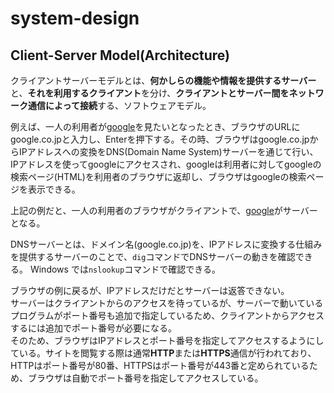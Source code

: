 # system-design

## Client-Server Model(Architecture)

クライアントサーバーモデルとは、**何かしらの機能や情報を提供するサーバー**と、**それを利用するクライアント**を分け、**クライアントとサーバー間をネットワーク通信によって接続**する、ソフトウェアモデル。

例えば、一人の利用者が[google](google.co.jp)を見たいとなったとき、ブラウザのURLにgoogle.co.jpと入力し、Enterを押下する。その時、ブラウザはgoogle.co.jpからIPアドレスへの変換をDNS(Domain Name System)サーバーを通じて行い、IPアドレスを使ってgoogleにアクセスされ、googleは利用者に対してgoogleの検索ページ(HTML)を利用者のブラウザに返却し、ブラウザはgoogleの検索ページを表示できる。

上記の例だと、一人の利用者のブラウザがクライアントで、[google](google.co.jp)がサーバーとなる。

DNSサーバーとは、ドメイン名(google.co.jp)を、IPアドレスに変換する仕組みを提供するサーバーのことで、`dig`コマンドでDNSサーバーの動きを確認できる。 Windows では`nslookup`コマンドで確認できる。

ブラウザの例に戻るが、IPアドレスだけだとサーバーは返答できない。  
サーバーはクライアントからのアクセスを待っているが、サーバーで動いているプログラムがポート番号も追加で指定しているため、クライアントからアクセスするには追加でポート番号が必要になる。  
そのため、ブラウザはIPアドレスとポート番号を指定してアクセスするようにしている。サイトを閲覧する際は通常**HTTP**または**HTTPS**通信が行われており、HTTPはポート番号が80番、HTTPSはポート番号が443番と定められているため、ブラウザは自動でポート番号を指定してアクセスしている。
